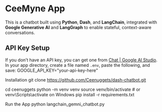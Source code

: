# CeeMyne App

This is a chatbot built using **Python**, **Dash**, and **LangChain**, integrated with **Google Generative AI** and **LangGraph** to enable stateful, context-aware conversations.



## API Key Setup
If you don’t have an API key, you can get one from [Chat | Google AI Studio](https://aistudio.google.com/prompts/new_chat).  
In your app directory, create a file named `.env`, paste the following, and save:
GOOGLE_API_KEY="your-api-key-here"

Installation
git clone https://github.com/Ceenuggets/dash-chatbot.git

cd ceenuggets
python -m venv venv
source venv/bin/activate  # or venv\Scripts\activate on Windows
pip install -r requirements.txt

Run the App
python langchain_gemni_chatbot.py
